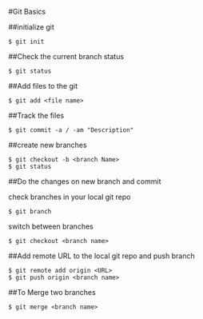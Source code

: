 
#Git Basics

##initialize git

	$ git init

##Check the current branch status

	$ git status


##Add files to the git

	$ git add <file name>

##Track the files

	$ git commit -a / -am "Description"

##create new branches

	$ git checkout -b <branch Name>
	$ git status


##Do the changes on new branch  and commit


check branches in your local git repo

	$ git branch

switch between branches

	$ git checkout <branch name>


##Add remote URL to the local git repo and push branch

	$ git remote add origin <URL>
	$ git push origin <branch name>



##To Merge two branches

	$ git merge <branch name>


